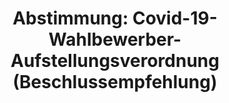 ---
abstimmung:
  abstimmung: 1
  bundestagssitzung: 206
  datum: 28. Januar 2021
  legislaturperiode: 19
categories:
- Todo
data:
- title: Abstimmungsergebnis 20210128_1-data.pdf
  url: /res/2021-btw/abstimmungsergebnisse/20210128_1-data.pdf
- title: Abstimmungsergebnis 20210128_1_xls-data.xlsx
  url: /res/2021-btw/abstimmungsergebnisse/20210128_1_xls-data.xlsx
- title: Abstimmungsergebnis 20210128_1_xls-data.csv
  url: /res/2021-btw/abstimmungsergebnisse/csv/20210128_1_xls-data.csv
ergebnis:
  AfD:
    enthaltung: 1
    gesamt: 88
    ja: 0
    nein: 72
    nichtabgegeben: 15
    ungueltig: 0
  Bündnis 90/Die Grünen:
    enthaltung: 55
    gesamt: 67
    ja: 0
    nein: 0
    nichtabgegeben: 12
    ungueltig: 0
  Die Linke:
    enthaltung: 41
    gesamt: 69
    ja: 0
    nein: 9
    nichtabgegeben: 19
    ungueltig: 0
  FDP:
    enthaltung: 72
    gesamt: 80
    ja: 0
    nein: 0
    nichtabgegeben: 8
    ungueltig: 0
  cdu/csu:
    enthaltung: 0
    gesamt: 246
    ja: 222
    nein: 0
    nichtabgegeben: 24
    ungueltig: 0
  file: 20210128_1_xls-data.xlsx
  fraktionslos:
    enthaltung: 1
    gesamt: 7
    ja: 0
    nein: 3
    nichtabgegeben: 3
    ungueltig: 0
  spd:
    enthaltung: 0
    gesamt: 152
    ja: 135
    nein: 0
    nichtabgegeben: 17
    ungueltig: 0
layout: abstimmung
links:
- title: Link zu bundestag.de
  url: https://www.bundestag.de/parlament/plenum/abstimmung/abstimmung?id=711
preview: 'Deutscher Bundestag


  206. Sitzung des Deutschen Bundestages

  am Donnerstag, 28. Januar 2021


  Endgültiges Ergebnis der Namentlichen Abstimmung Nr. 1


  Beschlussempfehlung des Ausschusses für Inneres und Heimat (4. Ausschuss)

  zu der Verordnung des Bundesministeriums des Innern, für Bau und Heimat

  Verordnung über die Aufstellung von Wahlbewerbern und die Wahl der Vertreter für
  die

  Vertreterversammlungen für die Wahl zum 20. Deutschen Bundestag unter den

  Bedingungen der COVID-19-Pandemie (Covid-19-Wahlbewerberaufstellungsverordnung)

  Drs. 19/26009 und 19/26244'
tags:
- Todo
title: 'Abstimmung: Covid-19-Wahlbewerber-Aufstellungsverordnung (Beschlussempfehlung)'
---